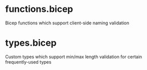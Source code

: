 # functions.bicep
Bicep functions which support client-side naming validation

# types.bicep
Custom types which support min/max length validation for certain frequently-used types

